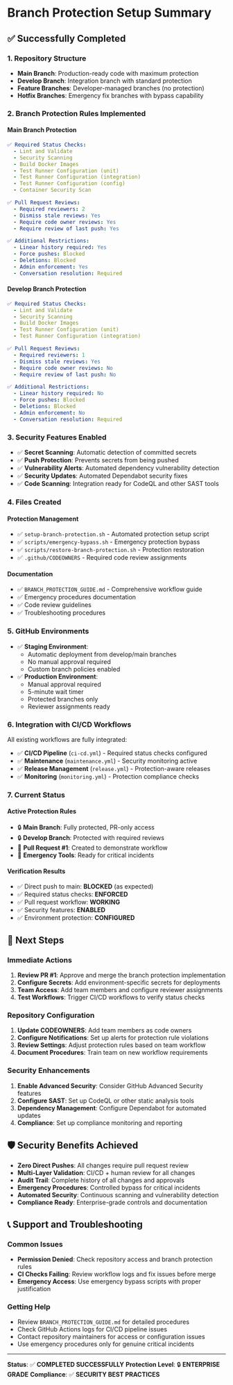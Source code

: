 # Branch Protection Setup Summary

## ✅ Successfully Completed

### 1. **Repository Structure**

- **Main Branch**: Production-ready code with maximum protection
- **Develop Branch**: Integration branch with standard protection
- **Feature Branches**: Developer-managed branches (no protection)
- **Hotfix Branches**: Emergency fix branches with bypass capability

### 2. **Branch Protection Rules Implemented**

#### **Main Branch Protection**

```yaml
✅ Required Status Checks:
  - Lint and Validate
  - Security Scanning
  - Build Docker Images
  - Test Runner Configuration (unit)
  - Test Runner Configuration (integration)
  - Test Runner Configuration (config)
  - Container Security Scan

✅ Pull Request Reviews:
  - Required reviewers: 2
  - Dismiss stale reviews: Yes
  - Require code owner reviews: Yes
  - Require review of last push: Yes

✅ Additional Restrictions:
  - Linear history required: Yes
  - Force pushes: Blocked
  - Deletions: Blocked
  - Admin enforcement: Yes
  - Conversation resolution: Required
```

#### **Develop Branch Protection**

```yaml
✅ Required Status Checks:
  - Lint and Validate
  - Security Scanning
  - Build Docker Images
  - Test Runner Configuration (unit)
  - Test Runner Configuration (integration)

✅ Pull Request Reviews:
  - Required reviewers: 1
  - Dismiss stale reviews: Yes
  - Require code owner reviews: No
  - Require review of last push: No

✅ Additional Restrictions:
  - Linear history required: No
  - Force pushes: Blocked
  - Deletions: Blocked
  - Admin enforcement: No
  - Conversation resolution: Required
```

### 3. **Security Features Enabled**

- ✅ **Secret Scanning**: Automatic detection of committed secrets
- ✅ **Push Protection**: Prevents secrets from being pushed
- ✅ **Vulnerability Alerts**: Automated dependency vulnerability detection
- ✅ **Security Updates**: Automated Dependabot security fixes
- ✅ **Code Scanning**: Integration ready for CodeQL and other SAST tools

### 4. **Files Created**

#### **Protection Management**

- ✅ `setup-branch-protection.sh` - Automated protection setup script
- ✅ `scripts/emergency-bypass.sh` - Emergency protection bypass
- ✅ `scripts/restore-branch-protection.sh` - Protection restoration
- ✅ `.github/CODEOWNERS` - Required code review assignments

#### **Documentation**

- ✅ `BRANCH_PROTECTION_GUIDE.md` - Comprehensive workflow guide
- ✅ Emergency procedures documentation
- ✅ Code review guidelines
- ✅ Troubleshooting procedures

### 5. **GitHub Environments**

- ✅ **Staging Environment**:
  - Automatic deployment from develop/main branches
  - No manual approval required
  - Custom branch policies enabled
- ✅ **Production Environment**:
  - Manual approval required
  - 5-minute wait timer
  - Protected branches only
  - Reviewer assignments ready

### 6. **Integration with CI/CD Workflows**

All existing workflows are fully integrated:

- ✅ **CI/CD Pipeline** (`ci-cd.yml`) - Required status checks configured
- ✅ **Maintenance** (`maintenance.yml`) - Security monitoring active
- ✅ **Release Management** (`release.yml`) - Protection-aware releases
- ✅ **Monitoring** (`monitoring.yml`) - Protection compliance checks

### 7. **Current Status**

#### **Active Protection Rules**

- 🔒 **Main Branch**: Fully protected, PR-only access
- 🔒 **Develop Branch**: Protected with required reviews
- 📝 **Pull Request #1**: Created to demonstrate workflow
- 🚨 **Emergency Tools**: Ready for critical incidents

#### **Verification Results**

- ✅ Direct push to main: **BLOCKED** (as expected)
- ✅ Required status checks: **ENFORCED**
- ✅ Pull request workflow: **WORKING**
- ✅ Security features: **ENABLED**
- ✅ Environment protection: **CONFIGURED**

## 🎯 Next Steps

### Immediate Actions

1. **Review PR #1**: Approve and merge the branch protection implementation
2. **Configure Secrets**: Add environment-specific secrets for deployments
3. **Team Access**: Add team members and configure reviewer assignments
4. **Test Workflows**: Trigger CI/CD workflows to verify status checks

### Repository Configuration

1. **Update CODEOWNERS**: Add team members as code owners
2. **Configure Notifications**: Set up alerts for protection rule violations
3. **Review Settings**: Adjust protection rules based on team workflow
4. **Document Procedures**: Train team on new workflow requirements

### Security Enhancements

1. **Enable Advanced Security**: Consider GitHub Advanced Security features
2. **Configure SAST**: Set up CodeQL or other static analysis tools
3. **Dependency Management**: Configure Dependabot for automated updates
4. **Compliance**: Set up compliance monitoring and reporting

## 🛡️ Security Benefits Achieved

- **Zero Direct Pushes**: All changes require pull request review
- **Multi-Layer Validation**: CI/CD + human review for all changes
- **Audit Trail**: Complete history of all changes and approvals
- **Emergency Procedures**: Controlled bypass for critical incidents
- **Automated Security**: Continuous scanning and vulnerability detection
- **Compliance Ready**: Enterprise-grade controls and documentation

## 📞 Support and Troubleshooting

### Common Issues

- **Permission Denied**: Check repository access and branch protection rules
- **CI Checks Failing**: Review workflow logs and fix issues before merge
- **Emergency Access**: Use emergency bypass scripts with proper justification

### Getting Help

- Review `BRANCH_PROTECTION_GUIDE.md` for detailed procedures
- Check GitHub Actions logs for CI/CD pipeline issues
- Contact repository maintainers for access or configuration issues
- Use emergency procedures only for genuine critical incidents

---

**Status**: ✅ **COMPLETED SUCCESSFULLY**
**Protection Level**: 🔒 **ENTERPRISE GRADE**
**Compliance**: ✅ **SECURITY BEST PRACTICES**
